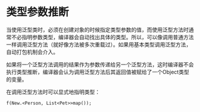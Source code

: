 # 类型参数推断

当使用泛型类时，必须在创建对象的时候指定类型参数的值，而使用泛型方法时通常不必指明参数类型，编译器会自动找出具体的类型。所以，可以像调用普通方法一样调用泛型方法（就好像方法被多次重载过）。如果用基本类型调用泛型方法，自动打包机制会介入。

如果将一个泛型方法调用的结果作为参数传递给另一个泛型方法，这时编译器不会执行类型推断，编译器会认为调用泛型方法后其返回值被赋给了一个Object类型的变量。

在调用泛型方法时可以显式地指明类型：
```
f(New.<Person, List<Pet>>map());
```